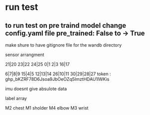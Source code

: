 



# run test 
## to run test on pre traind model change config.yaml file pre_trained: False to -> True 























make shure to have gitignore file for the wandb directory

sensor arrangment 

21|20
23|22
24|25
0|1
2|3
16|17

6|7|8|9
15|4|5
12|13|14
26|10|11
30|29|28|27
token : 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

imu doesnt give absulote data 


label array 


M2 chest 
M1 sholder 
M4 elbow 
M3 wrist 

